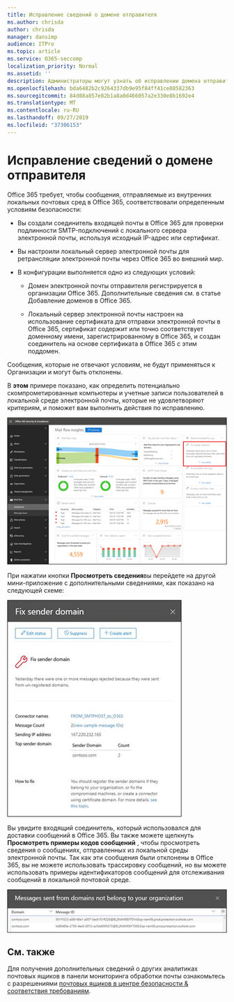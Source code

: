```yaml
---
title: Исправление сведений о домене отправителя
ms.author: chrisda
author: chrisda
manager: dansimp
audience: ITPro
ms.topic: article
ms.service: O365-seccomp
localization_priority: Normal
ms.assetid: ''
description: Администраторы могут узнать об исправлении домена отправителя в панели мониторинга "Управление почтовыми сообщениями" в центре безопасности & соответствия требованиям.
ms.openlocfilehash: bda6482b2c9264337db9e95f84ff41ce08582363
ms.sourcegitcommit: 84d88a857e82b1a8a0d466057a2e330e8b1692e4
ms.translationtype: MT
ms.contentlocale: ru-RU
ms.lasthandoff: 09/27/2019
ms.locfileid: "37306153"
---
```

# <a name="fix-sender-domain-insight"></a>Исправление сведений о домене отправителя

Office 365 требует, чтобы сообщения, отправляемые из внутренних локальных почтовых сред в Office 365, соответствовали определенным условиям безопасности:

- Вы создали соединитель входящей почты в Office 365 для проверки подлинности SMTP-подключений с локального сервера электронной почты, используя исходный IP-адрес или сертификат.

- Вы настроили локальный сервер электронной почты для ретрансляции электронной почты через Office 365 во внешний мир.

- В конфигурации выполняется одно из следующих условий:

  - Домен электронной почты отправителя регистрируется в организации Office 365. Дополнительные сведения см. в статье Добавление доменов в Office 365.

  - Локальный сервер электронной почты настроен на использование сертификата для отправки электронной почты в Office 365, сертификат содержит или точно соответствует доменному имени, зарегистрированному в Office 365, и создан соединитель на основе сертификата в Office 365 с этим поддомен. 

Сообщения, которые не отвечают условиям, не будут применяться к Организации и могут быть отклонены.

В **этом** примере показано, как определить потенциально скомпрометированные компьютеры и учетные записи пользователей в локальной среде электронной почты, которые не удовлетворяют критериям, и поможет вам выполнить действия по исправлению.

![Исправление домена отправителя в информационной панели почтового процесса в центре безопасности & соответствия требованиям](../media/sender-domain-insight-selected.png)

При нажатии кнопки **Просмотреть сведения**вы перейдете на другой мини-приложение с дополнительными сведениями, как показано на следующей схеме:

![Мини-приложение "сведения" в разделе Fix sender Domain Insight](../media/sender-domain-view-details.png)

Вы увидите входящий соединитель, который использовался для доставки сообщений в Office 365. Вы также можете щелкнуть **Просмотреть примеры кодов сообщений** , чтобы просмотреть сведения о сообщениях, отправленных из локальной среды электронной почты. Так как эти сообщения были отклонены в Office 365, вы не можете использовать трассировку сообщений, но вы можете использовать примеры идентификаторов сообщений для отслеживания сообщений в локальной почтовой среде.

![Просмотр образцов идентификаторов сообщений в исправлении домена отправителя](../media/sender-domain-view-sample-message-ids.png)

## <a name="see-also"></a>См. также

Для получения дополнительных сведений о других аналитиках почтовых ящиков в панели мониторинга обработки почты ознакомьтесь с разрешениями [почтовых ящиков в центре безопасности & соответствия требованиям](mail-flow-insights-v2.md).
